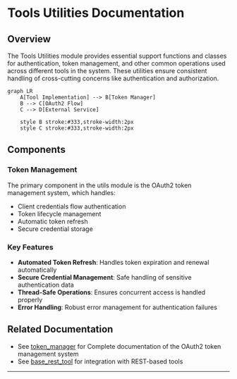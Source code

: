 # Tools Utilities Documentation

## Overview

The Tools Utilities module provides essential support functions and classes for authentication, token management, and other common operations used across different tools in the system. These utilities ensure consistent handling of cross-cutting concerns like authentication and authorization.

```mermaid
graph LR
    A[Tool Implementation] --> B[Token Manager]
    B --> C[OAuth2 Flow]
    C --> D[External Service]
    
    style B stroke:#333,stroke-width:2px
    style C stroke:#333,stroke-width:2px
```

## Components

### Token Management

The primary component in the utils module is the OAuth2 token management system, which handles:

- Client credentials flow authentication
- Token lifecycle management
- Automatic token refresh
- Secure credential storage

### Key Features

- **Automated Token Refresh**: Handles token expiration and renewal automatically
- **Secure Credential Management**: Safe handling of sensitive authentication data
- **Thread-Safe Operations**: Ensures concurrent access is handled properly
- **Error Handling**: Robust error management for authentication failures

## Related Documentation

- See [token_manager](token_manager.md) for Complete documentation of the OAuth2 token management system
- See [base_rest_tool](../base_rest_tool.md) for integration with REST-based tools

---